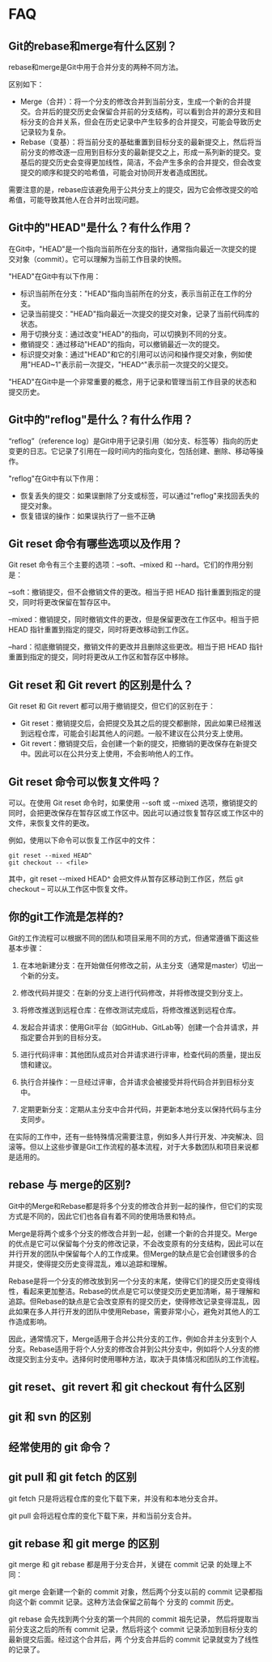 # FAQ

## Git的rebase和merge有什么区别？

rebase和merge是Git中用于合并分支的两种不同方法。

区别如下：

- Merge（合并）：将一个分支的修改合并到当前分支，生成一个新的合并提交。合并后的提交历史会保留合并前的分支结构，可以看到合并的源分支和目标分支的合并关系，但会在历史记录中产生较多的合并提交，可能会导致历史记录较为复杂。
- Rebase（变基）：将当前分支的基础重置到目标分支的最新提交上，然后将当前分支的修改逐一应用到目标分支的最新提交之上，形成一系列新的提交。变基后的提交历史会变得更加线性，简洁，不会产生多余的合并提交，但会改变提交的顺序和提交的哈希值，可能会对协同开发者造成困扰。

需要注意的是，rebase应该避免用于公共分支上的提交，因为它会修改提交的哈希值，可能导致其他人在合并时出现问题。

## Git中的"HEAD"是什么？有什么作用？

在Git中，"HEAD"是一个指向当前所在分支的指针，通常指向最近一次提交的提交对象（commit）。它可以理解为当前工作目录的快照。

"HEAD"在Git中有以下作用：

- 标识当前所在分支："HEAD"指向当前所在的分支，表示当前正在工作的分支。
- 记录当前提交："HEAD"指向最近一次提交的提交对象，记录了当前代码库的状态。
- 用于切换分支：通过改变"HEAD"的指向，可以切换到不同的分支。
- 撤销提交：通过移动"HEAD"的指向，可以撤销最近一次的提交。
- 标识提交对象：通过"HEAD"和它的引用可以访问和操作提交对象，例如使用"HEAD~1"表示前一次提交，"HEAD^"表示前一次提交的父提交。

"HEAD"在Git中是一个非常重要的概念，用于记录和管理当前工作目录的状态和提交历史。

## Git中的"reflog"是什么？有什么作用？

“reflog”（reference log）是Git中用于记录引用（如分支、标签等）指向的历史变更的日志。它记录了引用在一段时间内的指向变化，包括创建、删除、移动等操作。

"reflog"在Git中有以下作用：

- 恢复丢失的提交：如果误删除了分支或标签，可以通过"reflog"来找回丢失的提交对象。
- 恢复错误的操作：如果误执行了一些不正确

## Git reset 命令有哪些选项以及作用？

Git reset 命令有三个主要的选项：–soft、–mixed 和 --hard。它们的作用分别是：

–soft：撤销提交，但不会撤销文件的更改。相当于把 HEAD 指针重置到指定的提交，同时将更改保留在暂存区中。

–mixed：撤销提交，同时撤销文件的更改，但是保留更改在工作区中。相当于把 HEAD 指针重置到指定的提交，同时将更改移动到工作区。

–hard：彻底撤销提交，撤销文件的更改并且删除这些更改。相当于把 HEAD 指针重置到指定的提交，同时将更改从工作区和暂存区中移除。

## Git reset 和 Git revert 的区别是什么？

Git reset 和 Git revert 都可以用于撤销提交，但它们的区别在于：

- Git reset：撤销提交后，会把提交及其之后的提交都删除，因此如果已经推送到远程仓库，可能会引起其他人的问题。一般不建议在公共分支上使用。
- Git revert：撤销提交后，会创建一个新的提交，把撤销的更改保存在新提交中。因此可以在公共分支上使用，不会影响他人的工作。

## Git reset 命令可以恢复文件吗？

可以。在使用 Git reset 命令时，如果使用 --soft 或 --mixed 选项，撤销提交的同时，会把更改保存在暂存区或工作区中。因此可以通过恢复暂存区或工作区中的文件，来恢复文件的更改。

例如，使用以下命令可以恢复工作区中的文件：

```
git reset --mixed HEAD^
git checkout -- <file>
```

其中，git reset --mixed HEAD^ 会把文件从暂存区移动到工作区，然后 git checkout – <file> 可以从工作区中恢复文件。

## 你的git工作流是怎样的?

Git的工作流程可以根据不同的团队和项目采用不同的方式，但通常遵循下面这些基本步骤：

1. 在本地新建分支：在开始做任何修改之前，从主分支（通常是master）切出一个新的分支。

2. 修改代码并提交：在新的分支上进行代码修改，并将修改提交到分支上。

3. 将修改推送到远程仓库：在修改测试完成后，将修改推送到远程仓库。

4. 发起合并请求：使用Git平台（如GitHub、GitLab等）创建一个合并请求，并指定要合并到的目标分支。

5. 进行代码评审：其他团队成员对合并请求进行评审，检查代码的质量，提出反馈和建议。

6. 执行合并操作：一旦经过评审，合并请求会被接受并将代码合并到目标分支中。

7. 定期更新分支：定期从主分支中合并代码，并更新本地分支以保持代码与主分支同步。

在实际的工作中，还有一些特殊情况需要注意，例如多人并行开发、冲突解决、回滚等。但以上这些步骤是Git工作流程的基本流程，对于大多数团队和项目来说都是适用的。

## rebase 与 merge的区别?

Git中的Merge和Rebase都是将多个分支的修改合并到一起的操作，但它们的实现方式是不同的，因此它们也各自有着不同的使用场景和特点。

Merge是将两个或多个分支的修改合并到一起，创建一个新的合并提交。Merge的优点是它可以保留每个分支的修改记录，不会改变原有的分支结构，因此可以在并行开发的团队中保留每个人的工作成果。但Merge的缺点是它会创建很多的合并提交，使得提交历史变得混乱，难以追踪和理解。

Rebase是将一个分支的修改放到另一个分支的末尾，使得它们的提交历史变得线性，看起来更加整洁。Rebase的优点是它可以使提交历史更加清晰，易于理解和追踪。但Rebase的缺点是它会改变原有的提交历史，使得修改记录变得混乱，因此如果在多人并行开发的团队中使用Rebase，需要非常小心，避免对其他人的工作造成影响。

因此，通常情况下，Merge适用于合并公共分支的工作，例如合并主分支到个人分支。Rebase适用于将个人分支的修改合并到公共分支中，例如将个人分支的修改提交到主分支中。选择何时使用哪种方法，取决于具体情况和团队的工作流程。

## git reset、git revert 和 git checkout 有什么区别

## git 和 svn 的区别

## 经常使用的 git 命令？

## git pull 和 git fetch 的区别

git fetch 只是将远程仓库的变化下载下来，并没有和本地分支合并。

git pull 会将远程仓库的变化下载下来，并和当前分支合并。

## git rebase 和 git merge 的区别

git merge 和 git rebase 都是用于分支合并，关键在 commit 记录 的处理上不同：

git merge 会新建一个新的 commit 对象，然后两个分支以前的 commit 记录都指向这个新 commit 记录。这种方法会保留之前每个 分支的 commit 历史。

git rebase 会先找到两个分支的第一个共同的 commit 祖先记录， 然后将提取当前分支这之后的所有 commit 记录，然后将这个 commit 记录添加到目标分支的最新提交后面。经过这个合并后，两 个分支合并后的 commit 记录就变为了线性的记录了。
